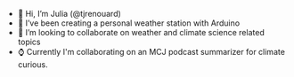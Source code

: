 - 👋 Hi, I’m Julia (@tjrenouard)
- 👀 I’ve been creating a personal weather station with Arduino
- 💞️ I’m looking to collaborate on weather and climate science related topics
- ⌚ Currently I'm collaborating on an MCJ podcast summarizer for climate curious.

<!---
tjrenouard/tjrenouard is a ✨ special ✨ repository because its `README.md` (this file) appears on your GitHub profile.
You can click the Preview link to take a look at your changes.
--->
